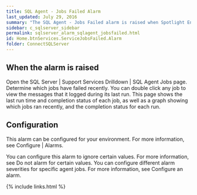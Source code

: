 ```yaml
---
title: SQL Agent - Jobs Failed Alarm
last_updated: July 29, 2016
summary: "The SQL Agent - Jobs Failed alarm is raised when Spotlight Enterprise detects that at least one SQL Agent job has failed in the last few minutes."
sidebar: c_sqlserver_sidebar
permalink: sqlserver_alarm_sqlagent_jobsfailed.html
id: Home.btnServices.ServiceJobsFailed.Alarm
folder: ConnectSQLServer
---
```






## When the alarm is raised

Open the SQL Server \| Support Services Drilldown \| SQL Agent Jobs page. Determine which jobs have failed recently. You can double click any job to view the messages that it logged during its last run. This page shows the last run time and completion status of each job, as well as a graph showing which jobs ran recently, and the completion status for each run.

## Configuration

This alarm can be configured for your environment. For more information, see Configure \| Alarms.

You can configure this alarm to ignore certain values. For more information, see Do not alarm for certain values.
You can configure different alarm severities for specific agent jobs. For more information, see Configure an alarm.

{% include links.html %}
